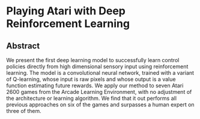 # Playing Atari with Deep Reinforcement Learning


## Abstract

We present the first deep learning model to successfully learn control policies directly from high dimensional sensory input using reinforcement learning. 
The model is a convolutional neural network, trained with a variant of Q-learning, whose input is raw pixels and whose output is a value function estimating future rewards. 
We apply our method to seven Atari 2600 games from the Arcade Learning Environment, with no adjustment of the architecture or learning algorithm. 
We find that it out performs all previous approaches on six of the games and surpasses a human expert on three of them.

